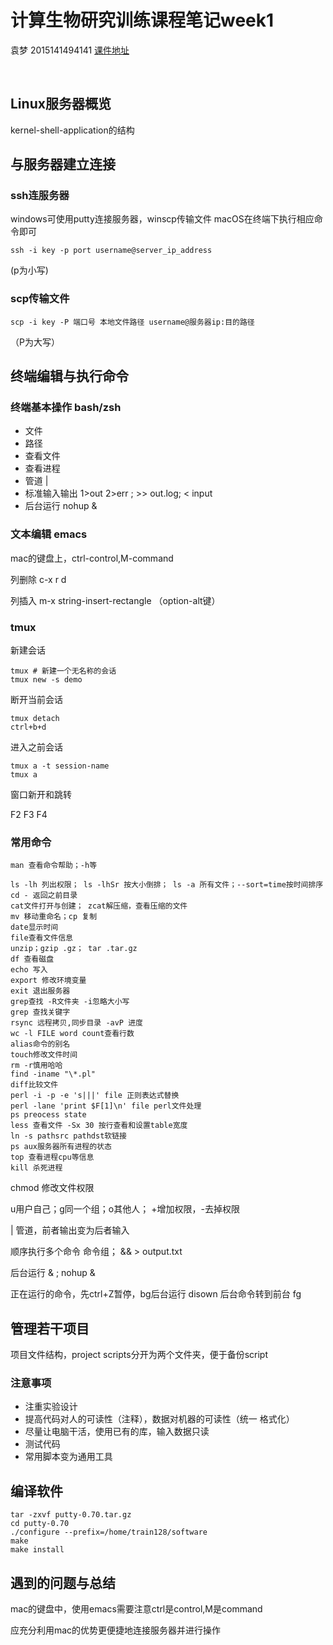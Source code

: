 # 计算生物研究训练课程笔记week1
袁梦 2015141494141
[课件地址](http://222.18.10.115/class/2018-Spring/001-Linux.html)
<!--整理知识点，记录遇到的问题-->

<br>

## Linux服务器概览
kernel-shell-application的结构

## 与服务器建立连接

### ssh连服务器
windows可使用putty连接服务器，winscp传输文件
macOS在终端下执行相应命令即可

```
ssh -i key -p port username@server_ip_address
```
(p为小写)

### scp传输文件

```
scp -i key -P 端口号 本地文件路径 username@服务器ip:目的路径
```
（P为大写）

## 终端编辑与执行命令

### 终端基本操作 bash/zsh
* 文件
* 路径
* 查看文件
* 查看进程
* 管道 |
* 标准输入输出
1>out 2>err ; >> out.log;  < input
* 后台运行 nohup & 

### 文本编辑 emacs
mac的键盘上，ctrl-control,M-command

列删除 c-x r d

列插入 m-x string-insert-rectangle （option-alt键）

### tmux
新建会话

```
tmux # 新建一个无名称的会话
tmux new -s demo 
```


断开当前会话

```
tmux detach 
ctrl+b+d
```
进入之前会话

```
tmux a -t session-name 
tmux a 
```

窗口新开和跳转

F2 F3 F4

### 常用命令

```
man 查看命令帮助；-h等

ls -lh 列出权限； ls -lhSr 按大小倒排； ls -a 所有文件；--sort=time按时间排序
cd - 返回之前目录
cat文件打开与创建； zcat解压缩，查看压缩的文件
mv 移动重命名；cp 复制
date显示时间
file查看文件信息
unzip；gzip .gz； tar .tar.gz
df 查看磁盘
echo 写入
export 修改环境变量
exit 退出服务器
grep查找 -R文件夹 -i忽略大小写
grep 查找关键字
rsync 远程拷贝,同步目录 -avP 进度
wc -l FILE word count查看行数
alias命令的别名
touch修改文件时间
rm -r慎用哈哈
find -iname "\*.pl"
diff比较文件
perl -i -p -e 's|||' file 正则表达式替换 
perl -lane 'print $F[1]\n' file perl文件处理
ps preocess state
less 查看文件 -Sx 30 按行查看和设置table宽度
ln -s pathsrc pathdst软链接
ps aux服务器所有进程的状态
top 查看进程cpu等信息
kill 杀死进程
```

chmod 修改文件权限

u用户自己；g同一个组；o其他人；
+增加权限，-去掉权限

| 管道，前者输出变为后者输入

顺序执行多个命令 命令组； && > output.txt

后台运行 & ; nohup &

正在运行的命令，先ctrl+Z暂停，bg后台运行 disown
后台命令转到前台 fg






## 管理若干项目
项目文件结构，project scripts分开为两个文件夹，便于备份script

### 注意事项
* 注重实验设计
* 提高代码对人的可读性（注释），数据对机器的可读性（统一 格式化）
* 尽量让电脑干活，使用已有的库，输入数据只读
* 测试代码
* 常用脚本变为通用工具

## 编译软件

```
tar -zxvf putty-0.70.tar.gz
cd putty-0.70
./configure --prefix=/home/train128/software
make
make install
```

## 遇到的问题与总结
mac的键盘中，使用emacs需要注意ctrl是control,M是command

应充分利用mac的优势更便捷地连接服务器并进行操作





